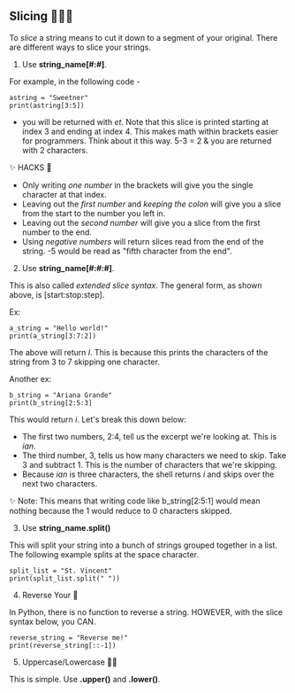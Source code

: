 ## Slicing 🍕🍕🍕

To *slice* a string means to cut it down to a segment of your original. There are different ways to slice your strings. 

1. Use **string_name[#:#]**.

For example, in the following code -

<pre><code>astring = "Sweetner"
print(astring[3:5])</code></pre>

- you will be returned with *et*. Note that this slice is printed starting at index 3 and ending at index 4. This makes math within brackets easier for programmers. Think about it this way. 5-3 = 2 & you are returned with 2 characters.

✨ HACKS 🌟
- Only writing *one number* in the brackets will give you the single character at that index.
- Leaving out the *first number* and *keeping the colon* will give you a slice from the start to the number you left in.
- Leaving out the *second number* will give you a slice from the first number to the end.
- Using *negative numbers* will return slices read from the end of the string. -5 would be read as "fifth character from the end". 

2. Use **string_name[#:#:#]**.

This is also called *extended slice syntax*. The general form, as shown above, is [start:stop:step]. 

Ex: 
<pre><code>a_string = "Hello world!"
print(a_string[3:7:2])</code></pre>

The above will return *l*. This is because this prints the characters of the string from 3 to 7 skipping one character. 

Another ex:
<pre><code>b_string = "Ariana Grande"
print(b_string[2:5:3]</code></pre>

This would return *i*. Let's break this down below:

- The first two numbers, 2:4, tell us the excerpt we're looking at. This is *ian*.
- The third number, 3, tells us how many characters we need to skip. Take 3 and subtract 1. This is the number of characters that we're skipping.
- Because *ian* is three characters, the shell returns *i* and skips over the next two characters.

✨ Note: This means that writing code like b_string[2:5:1] would mean nothing because the 1 would reduce to 0 characters skipped.

3. Use **string_name.split()**

This will split your string into a bunch of strings grouped together in a list. The following example splits at the space character.

<pre><code>split_list = "St. Vincent"
print(split_list.split(" "))</code></pre>

4. Reverse Your 🍕

In Python, there is no function to reverse a string. HOWEVER, with the slice syntax below, you CAN.

<pre><code>reverse_string = "Reverse me!"
print(reverse_string[::-1])</code></pre>

5. Uppercase/Lowercase 🍕🍕

This is simple. Use **.upper()** and **.lower()**.

